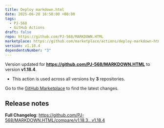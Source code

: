 ```yaml
---
title: Deploy markdown.html
date: 2025-06-28 16:58:00 +00:00
tags:
  - PJ-568
  - GitHub Actions
draft: false
repo: https://github.com/PJ-568/MARKDOWN.HTML
marketplace: https://github.com/marketplace/actions/deploy-markdown-html
version: v1.18.4
dependentsNumber: "3"
---
```



Version updated for **https://github.com/PJ-568/MARKDOWN.HTML** to version **v1.18.4**.
- This action is used across all versions by **3** repositories.

Go to the [GitHub Marketplace](https://github.com/marketplace/actions/deploy-markdown-html) to find the latest changes.

## Release notes

**Full Changelog**: https://github.com/PJ-568/MARKDOWN.HTML/compare/v1.18.3...v1.18.4
